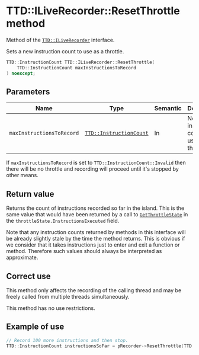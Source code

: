 # TTD::ILiveRecorder::ResetThrottle method

Method of the [`TTD::ILiveRecorder`](interface-ILiveRecorder.md) interface.

Sets a new instruction count to use as a throttle.

```C++
TTD::InstructionCount TTD::ILiveRecorder::ResetThrottle(
    TTD::InstructionCount maxInstructionsToRecord
) noexcept;
```

## Parameters

| Name                      | Type                                                                    | Semantic | Description
|-                          |-                                                                        |-         |-
| `maxInstructionsToRecord` | [`TTD::InstructionCount`](../TTDCommonTypes.h/type-InstructionCount.md) | In       | New instruction count to use as a throttle.

If `maxInstructionsToRecord` is set to `TTD::InstructionCount::Invalid` then there will be no throttle
and recording will proceed until it's stopped by other means.

## Return value

Returns the count of instructions recorded so far in the island.
This is the same value that would have been returned by a call to [`GetThrottleState`](ILiveRecorder_GetThrottleState.md)
in the `throttleState.InstructionsExecuted` field.

Note that any instruction counts returned by methods in this interface
will be already slightly stale by the time the method returns.
This is obvious if we consider that it takes instructions just to enter and exit a function or method.
Therefore such values should always be interpreted as approximate.

## Correct use

This method only affects the recording of the calling thread and may be freely called from multiple threads simultaneously.

This method has no use restrictions.

## Example of use

```C++
// Record 100 more instructions and then stop.
TTD::InstructionCount instructionsSoFar = pRecorder->ResetThrottle(TTD::InstructionCount{ 100 });
```
